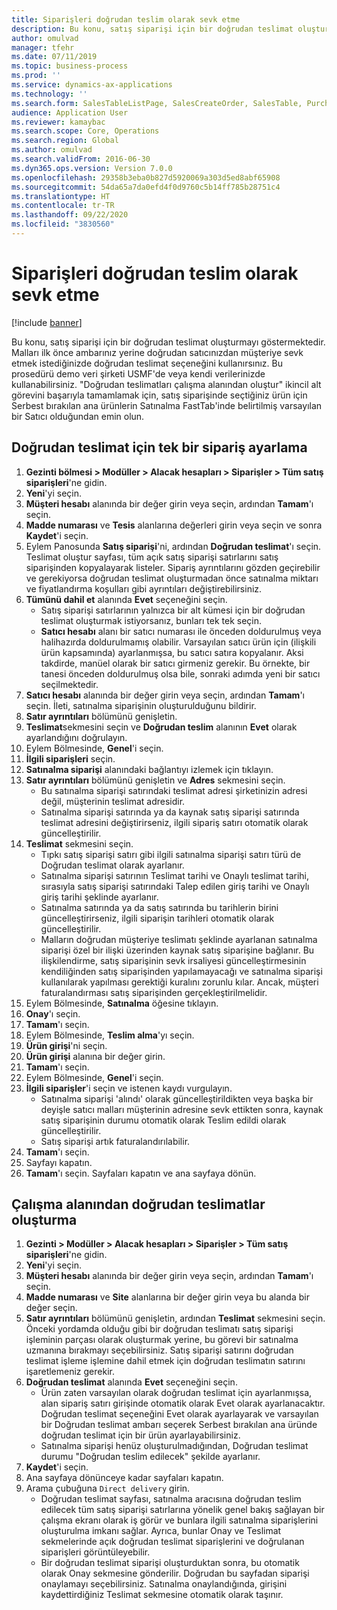 ```yaml
---
title: Siparişleri doğrudan teslim olarak sevk etme
description: Bu konu, satış siparişi için bir doğrudan teslimat oluşturmayı göstermektedir.
author: omulvad
manager: tfehr
ms.date: 07/11/2019
ms.topic: business-process
ms.prod: ''
ms.service: dynamics-ax-applications
ms.technology: ''
ms.search.form: SalesTableListPage, SalesCreateOrder, SalesTable, PurchCreateFromSalesOrder, VendAccountItemLookup, SalesTableReferences, PurchTable, PurchEditLines, PurchTableReferences, MCRDropShipWorkbench, SalesShippingLine
audience: Application User
ms.reviewer: kamaybac
ms.search.scope: Core, Operations
ms.search.region: Global
ms.author: omulvad
ms.search.validFrom: 2016-06-30
ms.dyn365.ops.version: Version 7.0.0
ms.openlocfilehash: 29358b3eba0b827d5920069a303d5ed8abf65908
ms.sourcegitcommit: 54da65a7da0efd4f0d9760c5b14ff785b28751c4
ms.translationtype: HT
ms.contentlocale: tr-TR
ms.lasthandoff: 09/22/2020
ms.locfileid: "3830560"
---
```

# <a name="ship-orders-as-direct-deliveries"></a>Siparişleri doğrudan teslim olarak sevk etme

[!include [banner](../../includes/banner.md)]

Bu konu, satış siparişi için bir doğrudan teslimat oluşturmayı göstermektedir. Malları ilk önce ambarınız yerine doğrudan satıcınızdan müşteriye sevk etmek istediğinizde doğrudan teslimat seçeneğini kullanırsınız. Bu prosedürü demo veri şirketi USMF'de veya kendi verilerinizde kullanabilirsiniz. "Doğrudan teslimatları çalışma alanından oluştur" ikincil alt görevini başarıyla tamamlamak için, satış siparişinde seçtiğiniz ürün için Serbest bırakılan ana ürünlerin Satınalma FastTab'inde belirtilmiş varsayılan bir Satıcı olduğundan emin olun.

## <a name="set-an-individual-order-for-direct-delivery"></a>Doğrudan teslimat için tek bir sipariş ayarlama
1. **Gezinti bölmesi > Modüller > Alacak hesapları > Siparişler > Tüm satış siparişleri**'ne gidin.
2. **Yeni**'yi seçin.
3. **Müşteri hesabı** alanında bir değer girin veya seçin, ardından **Tamam**'ı seçin.
4. **Madde numarası** ve **Tesis** alanlarına değerleri girin veya seçin ve sonra **Kaydet**'i seçin.
5. Eylem Panosunda **Satış siparişi**'ni, ardından **Doğrudan teslimat**'ı seçin. Teslimat oluştur sayfası, tüm açık satış siparişi satırlarını satış siparişinden kopyalayarak listeler. Sipariş ayrıntılarını gözden geçirebilir ve gerekiyorsa doğrudan teslimat oluşturmadan önce satınalma miktarı ve fiyatlandırma koşulları gibi ayrıntıları değiştirebilirsiniz.  
6. **Tümünü dahil et** alanında **Evet** seçeneğini seçin.
    - Satış siparişi satırlarının yalnızca bir alt kümesi için bir doğrudan teslimat oluşturmak istiyorsanız, bunları tek tek seçin.  
    - **Satıcı hesabı** alanı bir satıcı numarası ile önceden doldurulmuş veya halihazırda doldurulmamış olabilir. Varsayılan satıcı ürün için (ilişkili ürün kapsamında) ayarlanmışsa, bu satıcı satıra kopyalanır. Aksi takdirde, manüel olarak bir satıcı girmeniz gerekir. Bu örnekte, bir tanesi önceden doldurulmuş olsa bile, sonraki adımda yeni bir satıcı seçilmektedir.   
7. **Satıcı hesabı** alanında bir değer girin veya seçin, ardından **Tamam**'ı seçin. İleti, satınalma siparişinin oluşturulduğunu bildirir.   
8. **Satır ayrıntıları** bölümünü genişletin.
9. **Teslimat**sekmesini seçin ve **Doğrudan teslim** alanının **Evet** olarak ayarlandığını doğrulayın.
10. Eylem Bölmesinde, **Genel**'i seçin.
11. **İlgili siparişleri** seçin.
12. **Satınalma siparişi** alanındaki bağlantıyı izlemek için tıklayın.
13. **Satır ayrıntıları** bölümünü genişletin ve **Adres** sekmesini seçin.
    - Bu satınalma siparişi satırındaki teslimat adresi şirketinizin adresi değil, müşterinin teslimat adresidir.  
    - Satınalma siparişi satırında ya da kaynak satış siparişi satırında teslimat adresini değiştirirseniz, ilgili sipariş satırı otomatik olarak güncelleştirilir.  
14. **Teslimat** sekmesini seçin.
    - Tıpkı satış siparişi satırı gibi ilgili satınalma siparişi satırı türü de Doğrudan teslimat olarak ayarlanır.  
    - Satınalma siparişi satırının Teslimat tarihi ve Onaylı teslimat tarihi, sırasıyla satış siparişi satırındaki Talep edilen giriş tarihi ve Onaylı giriş tarihi şeklinde ayarlanır.   
    - Satınalma satırında ya da satış satırında bu tarihlerin birini güncelleştirirseniz, ilgili siparişin tarihleri otomatik olarak güncelleştirilir.     
    - Malların doğrudan müşteriye teslimatı şeklinde ayarlanan satınalma siparişi özel bir ilişki üzerinden kaynak satış siparişine bağlanır. Bu ilişkilendirme, satış siparişinin sevk irsaliyesi güncelleştirmesinin kendiliğinden satış siparişinden yapılamayacağı ve satınalma siparişi kullanılarak yapılması gerektiği kuralını zorunlu kılar. Ancak, müşteri faturalandırması satış siparişinden gerçekleştirilmelidir.  
15. Eylem Bölmesinde, **Satınalma** öğesine tıklayın.
16. **Onay**'ı seçin.
17. **Tamam**'ı seçin.
18. Eylem Bölmesinde, **Teslim alma**'yı seçin.
19. **Ürün girişi**'ni seçin.
20. **Ürün girişi** alanına bir değer girin.
21. **Tamam**'ı seçin.
22. Eylem Bölmesinde, **Genel**'i seçin.
23. **İlgili siparişler**'i seçin ve istenen kaydı vurgulayın.
    - Satınalma siparişi 'alındı' olarak güncelleştirildikten veya başka bir deyişle satıcı malları müşterinin adresine sevk ettikten sonra, kaynak satış siparişinin durumu otomatik olarak Teslim edildi olarak güncelleştirilir.  
    - Satış siparişi artık faturalandırılabilir.    
24. **Tamam**'ı seçin.
25. Sayfayı kapatın.
26. **Tamam**'ı seçin. Sayfaları kapatın ve ana sayfaya dönün.

## <a name="create-direct-deliveries-from-the-workbench"></a>Çalışma alanından doğrudan teslimatlar oluşturma
1. **Gezinti > Modüller > Alacak hesapları > Siparişler > Tüm satış siparişleri**'ne gidin.
2. **Yeni**'yi seçin.
3. **Müşteri hesabı** alanında bir değer girin veya seçin, ardından **Tamam**'ı seçin.
4. **Madde numarası** ve **Site** alanlarına bir değer girin veya bu alanda bir değer seçin.
5. **Satır ayrıntıları** bölümünü genişletin, ardından **Teslimat** sekmesini seçin. Önceki yordamda olduğu gibi bir doğrudan teslimatı satış siparişi işleminin parçası olarak oluşturmak yerine, bu görevi bir satınalma uzmanına bırakmayı seçebilirsiniz. Satış siparişi satırını doğrudan teslimat işleme işlemine dahil etmek için doğrudan teslimatın satırını işaretlemeniz gerekir.  
6. **Doğrudan teslimat** alanında **Evet** seçeneğini seçin.
    - Ürün zaten varsayılan olarak doğrudan teslimat için ayarlanmışsa, alan sipariş satırı girişinde otomatik olarak Evet olarak ayarlanacaktır. Doğrudan teslimat seçeneğini Evet olarak ayarlayarak ve varsayılan bir Doğrudan teslimat ambarı seçerek Serbest bırakılan ana üründe doğrudan teslimat için bir ürün ayarlayabilirsiniz.  
    - Satınalma siparişi henüz oluşturulmadığından, Doğrudan teslimat durumu "Doğrudan teslim edilecek" şekilde ayarlanır.   
7. **Kaydet**'i seçin.
8. Ana sayfaya dönünceye kadar sayfaları kapatın.
9. Arama çubuğuna `Direct delivery` girin.
    - Doğrudan teslimat sayfası, satınalma aracısına doğrudan teslim edilecek tüm satış siparişi satırlarına yönelik genel bakış sağlayan bir çalışma ekranı olarak iş görür ve bunlara ilgili satınalma siparişlerini oluşturulma imkanı sağlar. Ayrıca, bunlar Onay ve Teslimat sekmelerinde açık doğrudan teslimat siparişlerini ve doğrulanan siparişleri görüntüleyebilir.  
    - Bir doğrudan teslimat siparişi oluşturduktan sonra, bu otomatik olarak Onay sekmesine gönderilir. Doğrudan bu sayfadan siparişi onaylamayı seçebilirsiniz. Satınalma onaylandığında, girişini kaydettirdiğiniz Teslimat sekmesine otomatik olarak taşınır.  

